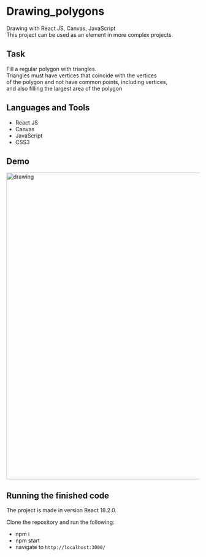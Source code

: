 # Drawing_polygons
Drawing with React JS, Canvas, JavaScript  
This project can be used as an element in more complex projects.

## Task
Fill a regular polygon with triangles.  
Triangles must have vertices that coincide with the vertices  
of the polygon and not have common points, including vertices,  
and also filling the largest area of the polygon


## Languages and Tools
* React JS
* Canvas
* JavaScript
* CSS3

## Demo
<img src="https://github.com/ilya-filatov-94/Drawing_polygons/blob/master/drawing_polygon.gif" alt="drawing" width="800"/>

## Running the finished code
The project is made in version React 18.2.0.

Clone the repository and run the following:
* npm i
* npm start
* navigate to `http://localhost:3000/`

